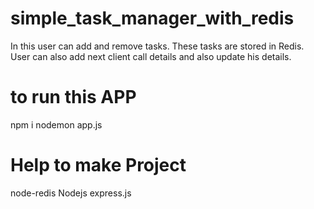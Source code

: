 # simple_task_manager_with_redis
In this user can add and remove tasks. These tasks are stored in Redis. User can also add next client call details and also update his details.

# to run this APP
npm i
nodemon app.js

# Help to make Project
node-redis
Nodejs
express.js
